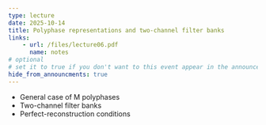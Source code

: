 ```yaml
---
type: lecture
date: 2025-10-14
title: Polyphase representations and two-channel filter banks
links:
    - url: /files/lecture06.pdf
      name: notes
# optional
# set it to true if you don't want to this event appear in the announcements section
hide_from_announcments: true
---
```

- General case of M polyphases
- Two-channel filter banks
- Perfect-reconstruction conditions

